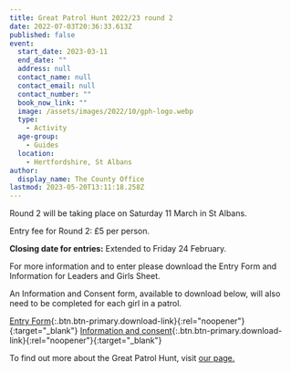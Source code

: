 ```yaml
---
title: Great Patrol Hunt 2022/23 round 2
date: 2022-07-03T20:36:33.613Z
published: false
event:
  start_date: 2023-03-11
  end_date: ""
  address: null
  contact_name: null
  contact_email: null
  contact_number: ""
  book_now_link: ""
  image: /assets/images/2022/10/gph-logo.webp
  type:
    - Activity
  age-group:
    - Guides
  location:
    - Hertfordshire, St Albans
author:
  display_name: The County Office
lastmod: 2023-05-20T13:11:18.258Z
---
```

Round 2 will be taking place on Saturday 11 March in St Albans.

Entry fee for Round 2: £5 per person.

**Closing date for entries:** Extended to Friday 24 February.

For more information and to enter please download the Entry Form and Information for Leaders and Girls Sheet.

An Information and Consent form, available to download below, will also need to be completed for each girl in a patrol.

[Entry Form](/assets/docs/2022/gph-entry-form-round-2-2023.docx){:.btn.btn-primary.download-link}{:rel="noopener"}{:target="_blank"} [Information and consent](/assets/docs/2022/gph-info-and-consent-r2-2023.docx){:.btn.btn-primary.download-link}{:rel="noopener"}{:target="_blank"}

To find out more about the Great Patrol Hunt, visit [our page.](/great-patrol-hunt/)
